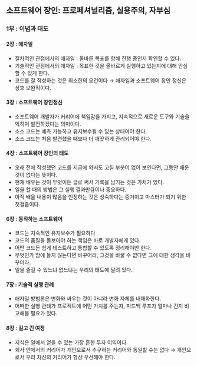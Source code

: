 ## 소프트웨어 장인: 프로페셔널리즘, 실용주의, 자부심
### 1부 : 이념과 태도

#### 2장 : 애자일
- 절차적인 관점에서의 애자일 : 올바른 목표를 향해 진행 중인지 확인할 수 있다.
- 기술적인 관점에서의 애자일 : 목표한 것을 올바르게 실행하고 있는지에 대해 안심할 수 있게 한다.
- 코드를 잘 작성하는 것은 최소한의 요건이다 → 애자일과 소프트웨어 장인 정신은 상호 보완적이다.

#### 3장 : 소프트웨어 장인정신
- 소프트웨어 개발자가 커리어에 책임감을 가지고, 지속적으로 새로운 도구와 기술을 익히며 발전하겠다는 의미이다.
- 소스 코드는 예측 가능하고 유지보수될 수 있는 상태여야 한다. 
- 소스 코드는 처음 발견했을 때보다 더 깨끗하게 관리되어야 한다.

#### 4장 : 소프트웨어 장인의 태도
- 오래 전에 작성했던 코드를 지금에 와서도 고칠 부분이 없어 보인다면, 그동안 배운 것이 없다는 뜻이다.
- 현재 배우는 것이 무엇이든 글로 써서 기록을 남기는 것은 가치가 있다.
- 일을 할 때의 방법은 그 실행 결과만큼이나 중요하다.
- 아직 배울 내용이 많음을 인정하는 것은 성숙하다는 증거이고 마스터가 되기 위한 첫걸음이다.

#### 6장 : 동작하는 소프트웨어
- 코드는 지속적인 유지보수가 필요하다
- 코드의 품질을 돌보아야 하는 책임은 바로 개발자에게 있다.
- 어떤 코드든 쉽게 테스트하고 통합할 수 있도록 정리해야만 한다.
- 무엇인가 맘에 들지 않는다면 바꾸어라, 그것을 바꿀 수 없다면 그에 대한 생각을 바꾸어라.
- 일을 즐길 수 있느냐 없느냐는 우리의 태도에 달려 있다.

#### 7장 : 기술적 실행 관례
- 애자일 방법론은 변화와 싸우는 것이 아니라 변화 자체를 내재화한다.
- 어떠한 실행 관례가 프로젝트에 어떤 가치를 주는지, 피드백 루프가 얼마나 긴지 비교해볼 필요가 있다.

#### 8장 : 길고 긴 여정
- 지식은 일에서 얻을 수 있는 가장 흔한 투자 이익이다.
- 회사 안에서의 커리어가 개인으로서 추구하는 커리어와 동일할 수는 없다 → 개인으로서 우리 자신의 커리어가 항상 우선해야 한다.
